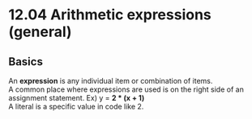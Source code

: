 # 12.04 Arithmetic expressions (general)

## Basics
An **expression** is any individual item or combination of items.   
A common place where expressions are used is on the right side of an assignment statement. 
Ex) y = __2 * (x + 1)__   
A literal is a specific value in code like 2. 
